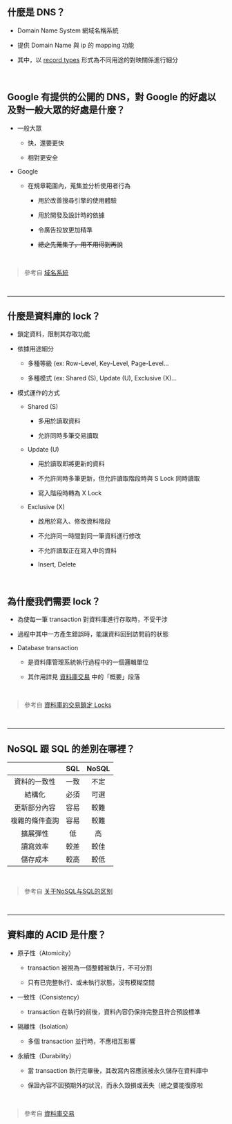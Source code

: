 ## 什麼是 DNS？

- Domain Name System 網域名稱系統

- 提供 Domain Name 與 ip 的 mapping 功能

- 其中，以 [record types](https://en.wikipedia.org/wiki/List_of_DNS_record_types) 形式為不同用途的對映關係進行細分

<br>


## Google 有提供的公開的 DNS，對 Google 的好處以及對一般大眾的好處是什麼？

- 一般大眾

    - 快，還要更快

    - 相對更安全

- Google

    - 在規章範圍內，蒐集並分析使用者行為

        - 用於改善搜尋引擎的使用體驗

        - 用於開發及設計時的依據

        - 令廣告投放更加精準

        - ~~總之先蒐集了，用不用得到再說~~

<br>

> 參考自 [域名系統](https://zh.wikipedia.org/wiki/%E5%9F%9F%E5%90%8D%E7%B3%BB%E7%BB%9F)

<br>

---

## 什麼是資料庫的 lock？

- 鎖定資料，限制其存取功能

- 依據用途細分
    
    - 多種等級 (ex: Row-Level, Key-Level, Page-Level...

    - 多種模式 (ex: Shared (S), Update (U), Exclusive (X)...

- 模式運作的方式

    - Shared (S) 

        - 多用於讀取資料

        - 允許同時多筆交易讀取

    - Update (U)

        - 用於讀取即將更新的資料

        - 不允許同時多筆更新，但允許讀取階段時與 S Lock 同時讀取

        - 寫入階段時轉為 X Lock

    - Exclusive (X)

        - 啟用於寫入、修改資料階段

        - 不允許同一時間對同一筆資料進行修改

        - 不允許讀取正在寫入中的資料

        - Insert, Delete  

        <br>

## 為什麼我們需要 lock？

- 為使每一筆 transaction 對資料庫進行存取時，不受干涉

- 過程中其中一方產生錯誤時，能讓資料回到訪問前的狀態

- Database transaction

    - 是資料庫管理系統執行過程中的一個邏輯單位

    - 其作用詳見 [資料庫交易](https://zh.wikipedia.org/wiki/%E6%95%B0%E6%8D%AE%E5%BA%93%E4%BA%8B%E5%8A%A1) 中的「概要」段落

        <br>

> 參考自 [資料庫的交易鎖定 Locks](https://www.qa-knowhow.com/?p=383)

<br>

---

## NoSQL 跟 SQL 的差別在哪裡？

||SQL|NoSQL|
|:-:|:-:|:-:|
|資料的一致性|一致|不定|
|結構化|必須|可選|
|更新部分內容|容易|較難|
|複雜的條件查詢|容易|較難
|擴展彈性|低|高|
|讀寫效率|較差|較佳|
|儲存成本|較高|較低|

<br>

> 參考自 [关于NoSQL与SQL的区别](https://blog.csdn.net/xlgen157387/article/details/47908797)

<br>

---

## 資料庫的 ACID 是什麼？

- 原子性（Atomicity）

    - transaction 被視為一個整體被執行，不可分割
    
    - 只有已完整執行、或未執行狀態，沒有模糊空間

- 一致性（Consistency）

    - transaction 在執行的前後，資料內容仍保持完整且符合預設標準

- 隔離性（Isolation）

    - 多個 transaction 並行時，不應相互影響

- 永續性（Durability）

    - 當 transaction 執行完畢後，其改寫內容應該被永久儲存在資料庫中

    - 保證內容不因預期外的狀況，而永久毀損或丟失（總之要能復原啦

        <br>

> 參考自 [資料庫交易](https://zh.wikipedia.org/wiki/%E6%95%B0%E6%8D%AE%E5%BA%93%E4%BA%8B%E5%8A%A1)

